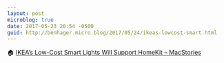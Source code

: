 ```yaml
---
layout: post
microblog: true
date: 2017-05-23 20:54 -0500
guid: http://benhager.micro.blog/2017/05/24/ikeas-lowcost-smart.html
---
```

🏠 [IKEA’s Low-Cost Smart Lights Will Support HomeKit – MacStories](https://www.macstories.net/news/ikeas-low-cost-smart-lights-will-support-homekit/)
